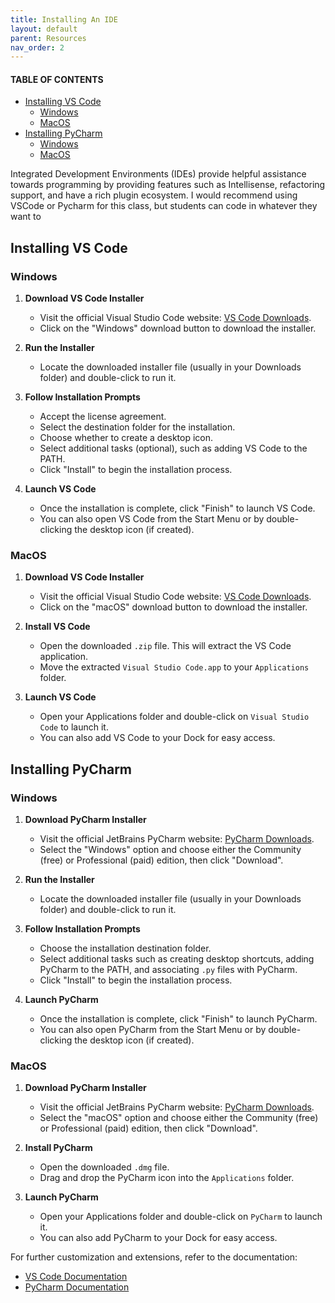 ```yaml
---
title: Installing An IDE
layout: default
parent: Resources
nav_order: 2
---
```

#### TABLE OF CONTENTS
- [Installing VS Code](#installing-vs-code)
  - [Windows](#windows)
  - [MacOS](#macos)
- [Installing PyCharm](#installing-pycharm)
  - [Windows](#windows-1)
  - [MacOS](#macos-1)

Integrated Development Environments (IDEs) provide helpful assistance towards programming by providing features such as Intellisense, refactoring support, and have a rich plugin ecosystem. I would recommend using VSCode or Pycharm for this class, but students can code in whatever they want to

## Installing VS Code

### Windows

1. **Download VS Code Installer**
    - Visit the official Visual Studio Code website: [VS Code Downloads](https://code.visualstudio.com/Download).
    - Click on the "Windows" download button to download the installer.

2. **Run the Installer**
    - Locate the downloaded installer file (usually in your Downloads folder) and double-click to run it.

3. **Follow Installation Prompts**
    - Accept the license agreement.
    - Select the destination folder for the installation.
    - Choose whether to create a desktop icon.
    - Select additional tasks (optional), such as adding VS Code to the PATH.
    - Click "Install" to begin the installation process.

4. **Launch VS Code**
    - Once the installation is complete, click "Finish" to launch VS Code.
    - You can also open VS Code from the Start Menu or by double-clicking the desktop icon (if created).

### MacOS

1. **Download VS Code Installer**
    - Visit the official Visual Studio Code website: [VS Code Downloads](https://code.visualstudio.com/Download).
    - Click on the "macOS" download button to download the installer.

2. **Install VS Code**
    - Open the downloaded `.zip` file. This will extract the VS Code application.
    - Move the extracted `Visual Studio Code.app` to your `Applications` folder.

3. **Launch VS Code**
    - Open your Applications folder and double-click on `Visual Studio Code` to launch it.
    - You can also add VS Code to your Dock for easy access.

## Installing PyCharm

### Windows

1. **Download PyCharm Installer**
    - Visit the official JetBrains PyCharm website: [PyCharm Downloads](https://www.jetbrains.com/pycharm/download/).
    - Select the "Windows" option and choose either the Community (free) or Professional (paid) edition, then click "Download".

2. **Run the Installer**
    - Locate the downloaded installer file (usually in your Downloads folder) and double-click to run it.

3. **Follow Installation Prompts**
    - Choose the installation destination folder.
    - Select additional tasks such as creating desktop shortcuts, adding PyCharm to the PATH, and associating `.py` files with PyCharm.
    - Click "Install" to begin the installation process.

4. **Launch PyCharm**
    - Once the installation is complete, click "Finish" to launch PyCharm.
    - You can also open PyCharm from the Start Menu or by double-clicking the desktop icon (if created).

### MacOS

1. **Download PyCharm Installer**
    - Visit the official JetBrains PyCharm website: [PyCharm Downloads](https://www.jetbrains.com/pycharm/download/).
    - Select the "macOS" option and choose either the Community (free) or Professional (paid) edition, then click "Download".

2. **Install PyCharm**
    - Open the downloaded `.dmg` file.
    - Drag and drop the PyCharm icon into the `Applications` folder.

3. **Launch PyCharm**
    - Open your Applications folder and double-click on `PyCharm` to launch it.
    - You can also add PyCharm to your Dock for easy access.

For further customization and extensions, refer to the documentation:
- [VS Code Documentation](https://code.visualstudio.com/docs)
- [PyCharm Documentation](https://www.jetbrains.com/pycharm/documentation/)